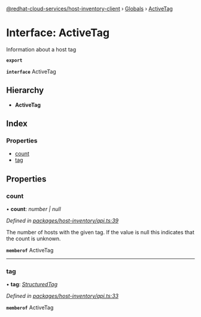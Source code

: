 [@redhat-cloud-services/host-inventory-client](../README.md) › [Globals](../globals.md) › [ActiveTag](activetag.md)

# Interface: ActiveTag

Information about a host tag

**`export`** 

**`interface`** ActiveTag

## Hierarchy

* **ActiveTag**

## Index

### Properties

* [count](activetag.md#count)
* [tag](activetag.md#tag)

## Properties

###  count

• **count**: *number | null*

*Defined in [packages/host-inventory/api.ts:39](https://github.com/Hyperkid123/javascript-clients/blob/master/packages/host-inventory/api.ts#L39)*

The number of hosts with the given tag. If the value is null this indicates that the count is unknown.

**`memberof`** ActiveTag

___

###  tag

• **tag**: *[StructuredTag](structuredtag.md)*

*Defined in [packages/host-inventory/api.ts:33](https://github.com/Hyperkid123/javascript-clients/blob/master/packages/host-inventory/api.ts#L33)*

**`memberof`** ActiveTag
